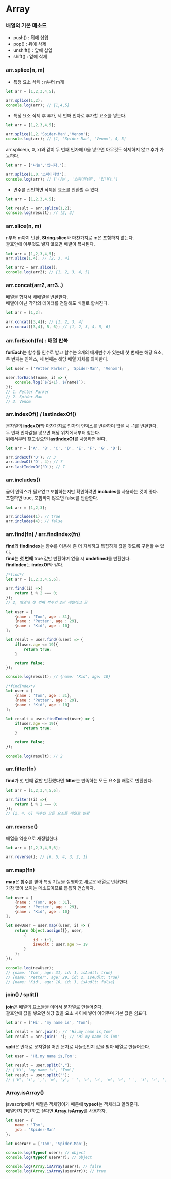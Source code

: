 Array
=============
### 배열의 기본 메소드
- push() : 뒤에 삽입
- pop() : 뒤에 삭제
- unshift() : 앞에 삽입
- shift() : 앞에 삭제

### arr.splice(n, m)
- 특정 요소 삭제 : n부터 m개
```javascript
let arr = [1,2,3,4,5];

arr.splice(1,2);
console.log(arr); // [1,4,5] 
```
- 특정 요소 삭제 후 추가, 세 번째 인자로 추가할 요소를 넣는다.
```javascript
let arr = [1,2,3,4,5];

arr.splice(1,2,'Spider-Man','Venom');
console.log(arr); // [1, 'Spider-Man', 'Venom', 4, 5] 
```
arr.splice(n, 0, x)와 같이 두 번째 인자에 0을 넣으면 아무것도 삭제하지 않고 추가 가능하다.
```javascript
let arr = ['나는','입니다.'];

arr.splice(1,0,'스파이더맨');
console.log(arr); // ['나는', '스파이더맨', '입니다.']
```
- 변수를 선언하면 삭제된 요소를 반환할 수 있다.
```javascript
let arr = [1,2,3,4,5];

let result = arr.splice(1,2);
console.log(result); // [2, 3]
```

### arr.slice(n, m)
n부터 m까지 반환, **String.slice**와 마찬가지로 m은 포함하지 않는다.   
괄호안에 아무것도 넣지 않으면 배열이 복사된다.
```javascript
let arr = [1,2,3,4,5];
arr.slice(1,4); // [2, 3, 4]

let arr2 = arr.slice();
console.log(arr2); // [1, 2, 3, 4, 5]
```

### arr.concat(arr2, arr3..)
배열을 합쳐서 새배열을 반환한다.   
배열이 아닌 각각의 데이터를 전달해도 배열로 합쳐진다.
```javascript
let arr = [1,2];

arr.concat([3,4]); // [1, 2, 3, 4]
arr.concat([3,4], 5, 6); // [1, 2, 3, 4, 5, 6]
```
### arr.forEach(fn) : 배열 반복
**forEach**는 함수를 인수로 받고 함수는 3개의 매개변수가 있는데 첫 번째는 해당 요소, 두 번째는 인덱스, 세 번째는 해당 배열 자체를 의미한다.   
```javascript
let user = ['Petter Parker', 'Spider-Man', 'Venom'];

user.forEach((name, i) => {
    console.log(`${i+1}. ${name}`);
});
// 1. Petter Parker
// 2. Spider-Man
// 3. Venom
```

### arr.indexOf() / lastIndexOf()
문자열의 **indexOf**와 마찬가지로 인자의 인덱스를 반환하며 없을 시 -1를 반환한다.   
두 번째 인자값을 넣으면 해당 위치에서부터 찾는다.   
뒤에서부터 찾고싶으면 **lastIndexOf**를 사용하면 된다.
```javascript
let arr = ['A', 'B', 'C', 'D', 'E', 'F', 'G', 'D'];

arr.indexOf('D'); // 3
arr.indexOf('D', 4); // 7
arr.lastIndexOf('D'); // 7
```

### arr.includes()
굳이 인덱스가 필요없고 포함하는지만 확인하려면 **includes**를 사용하는 것이 좋다.   
포함하면 true, 포함하지 않으면 false를 반환한다.
```javascript
let arr = [1,2,3];

arr.includes(1); // true
arr.includes(4); // false
```

### arr.find(fn) / arr.findIndex(fn)
**find**와 **findIndex**는 함수를 이용해 좀 더 자세하고 복잡하게 값을 찾도록 구현할 수 있다.   
**find**는 **첫 번째** true 값만 반환하며 없을 시 **undefined**를 반환한다.   
**findIndex**는 **indexOf**와 같다.
```javascript
/*find*/
let arr = [1,2,3,4,5,6];

arr.find((i) =>{
    return i % 2 === 0;
});
// 2, 배열내 첫 번째 짝수인 2만 배열하고 끝

let user = [
    {name : 'Tom', age : 31},
    {name : 'Petter', age : 29},
    {name : 'Kid', age : 10}
];

let result = user.find((user) => {
    if(user.age <= 19){
        return true;
    }

    return false;
});

console.log(result); // {name: 'Kid', age: 10}
```
```javascript
/*findIndex*/
let user = [
    {name : 'Tom', age : 31},
    {name : 'Petter', age : 29},
    {name : 'Kid', age : 10}
];

let result = user.findIndex((user) => {
    if(user.age <= 19){
        return true;
    }

    return false;
});

console.log(result); // 2
```

### arr.filter(fn)
**find**가 첫 번째 값만 반환했다면 **filter**는 만족하는 모든 요소를 배열로 반환한다.   
```javascript
let arr = [1,2,3,4,5,6];

arr.filter((i) =>{
    return i % 2 === 0;
});
// [2, 4, 6] 짝수인 모든 요소를 배열로 반환
```

### arr.reverse()
배열을 역순으로 재정렬한다.
```javascript
let arr = [1,2,3,4,5,6];

arr.reverse(); // [6, 5, 4, 3, 2, 1]
```

### arr.map(fn)
**map**은 함수를 받아 특정 기능을 실행하고 새로운 배열로 반환한다.   
가장 많이 쓰이는 메소드이므로 틈틈히 연습하자.
```javascript
let user = [
    {name : 'Tom', age : 31},
    {name : 'Petter', age : 29},
    {name : 'Kid', age : 10}
];

let newUser = user.map((user, i) => {
    return Object.assign({}, user, 
        {
            id : i+1,
            isAudlt : user.age >= 19
        }
    );
});

console.log(newUser);
// {name: 'Tom', age: 31, id: 1, isAudlt: true}
// {name: 'Petter', age: 29, id: 2, isAudlt: true}
// {name: 'Kid', age: 10, id: 3, isAudlt: false}
```

### join() / split()
**join**은 배열의 요소들을 이어서 문자열로 만들어준다.   
괄호안에 값을 넣으면 해당 값을 요소 사이에 넣어 이어주며 기본 값은 쉼표다.
```javascript
let arr = ['Hi', 'my name is', 'Tom'];

let result = arr.join(); // 'Hi,my name is,Tom'
let result = arr.join(' '); // 'Hi my name is Tom'
```
**split**은 반대로 문자열을 어떤 문자로 나눌것인지 값을 받아 배열로 만들어준다.
```javascript
let user = 'Hi,my name is,Tom';

let result = user.split(","); 
// ['Hi', 'my name is', 'Tom']
let result = user.split(""); 
// ['H', 'i', ',', 'm', 'y', ' ', 'n', 'a', 'm', 'e', ' ', 'i', 's', ',', 'T', 'o', 'm']
```

### Array.isArray()
javascript에서 배열은 객체형이기 때문에 **typeof**는 객체라고 알려준다.   
배열인지 판단하고 싶다면 **Array.isArray**를 사용하자.
```javascript
let user = {
    name : 'Tom',
    job : 'Spider-Man'
};

let userArr = ['Tom', 'Spider-Man'];

console.log(typeof user); // object
console.log(typeof userArr); // object

console.log(Array.isArray(user)); // false
console.log(Array.isArray(userArr)); // true
```